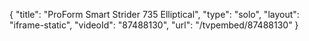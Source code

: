 {
    "title": "ProForm Smart Strider 735 Elliptical",
    "type": "solo",
    "layout": "iframe-static",
    "videoId": "87488130",
    "url": "\/tvpembed\/87488130"
}